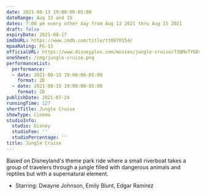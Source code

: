 ```yaml
---
date: 2021-08-13 19:00:00-05:00
dateRange: Aug 13 and 15
dates: 7:00 pm every other day from Aug 13 2021 thru Aug 15 2021
draft: false
expiryDate: 2021-08-17
imdbURL: https://www.imdb.com/title/tt0870154/
mpaaRating: PG-13
officialURL: https://www.disneyplus.com/movies/jungle-cruise/73QMeTY6Drayjungle-
oneSheet: /img/jungle-cruise.png
performanceList:
  performance:
  - date: 2021-08-13 19:00:00-05:00
    format: 2D
  - date: 2021-08-15 19:00:00-05:00
    format: 2D
publishDate: 2021-07-24
runningTime: 127
shortTitle: Jungle Cruise
showType: Cinema
studioInfo:
  studio: Disney
  studioFee: ''
  studioPercentage: ''
title: Jungle Cruise
---
```


Based on Disneyland's theme park ride where a small riverboat takes a group of travelers through a jungle filled with dangerous animals and reptiles but with a supernatural element. 
  
  - Starring: Dwayne Johnson, Emily Blunt, Edgar Ramírez